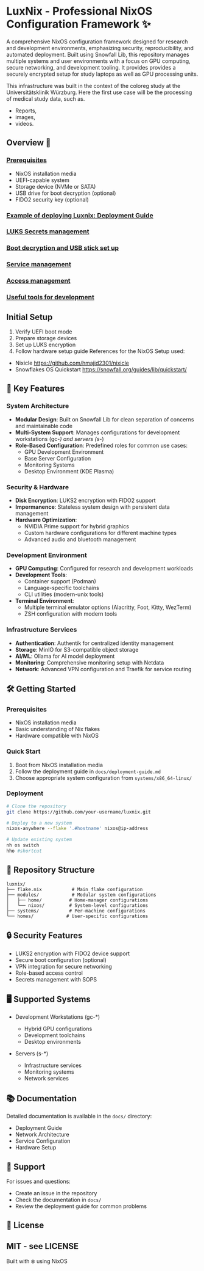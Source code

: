 #  LuxNix - Professional NixOS Configuration Framework ✨

A comprehensive NixOS configuration framework designed for research and development environments, emphasizing security, reproducibility, and automated deployment. Built using Snowfall Lib, this repository manages multiple systems and user environments with a focus on GPU computing, secure networking, and development tooling. It provides provides a securely encrypted setup for study laptops as well as GPU processing units. 

This infrastructure was built in the context of the coloreg study at the Universitätsklinik Würzburg. Here the first use case will be the processing of medical study data, such as. 

- Reports,
- images,
- videos.

## Overview 🔎

### [Prerequisites](docs/hardware-setup.md#hardware-setup)
- NixOS installation media
- UEFI-capable system
- Storage device (NVMe or SATA)
- USB drive for boot decryption (optional)
- FIDO2 security key (optional)

### [Example of deploying Luxnix: Deployment Guide](docs/deployment-guide.md#Deployment)
### [LUKS Secrets management](docs/security.md#luks-encryption-management)
### [Boot decryption and USB stick set up](docs/security.md#boot-decryption-usb-stick-setup)
### [Service management](docs/service-architecture.md#overview)
### [Access management](docs/access-management.md#access-control)
### [Useful tools for development](docs/development.md#development)

## Initial Setup
1. Verify UEFI boot mode
2. Prepare storage devices
3. Set up LUKS encryption
4. Follow hardware setup guide
References for the NixOS Setup used:

- Nixicle https://github.com/hmajid2301/nixicle
- Snowflakes OS Quickstart https://snowfall.org/guides/lib/quickstart/

## 🚀 Key Features

### System Architecture
- **Modular Design**: Built on Snowfall Lib for clean separation of concerns and maintainable code
- **Multi-System Support**: Manages configurations for development workstations (gc-*) and servers (s-*)
- **Role-Based Configuration**: Predefined roles for common use cases:
  - GPU Development Environment
  - Base Server Configuration
  - Monitoring Systems
  - Desktop Environment (KDE Plasma)

### Security & Hardware
- **Disk Encryption**: LUKS2 encryption with FIDO2 support
- **Impermanence**: Stateless system design with persistent data management
- **Hardware Optimization**:
  - NVIDIA Prime support for hybrid graphics
  - Custom hardware configurations for different machine types
  - Advanced audio and bluetooth management

### Development Environment
- **GPU Computing**: Configured for research and development workloads
- **Development Tools**:
  - Container support (Podman)
  - Language-specific toolchains
  - CLI utilities (modern-unix tools)
- **Terminal Environment**:
  - Multiple terminal emulator options (Alacritty, Foot, Kitty, WezTerm)
  - ZSH configuration with modern tools

### Infrastructure Services
- **Authentication**: Authentik for centralized identity management
- **Storage**: MinIO for S3-compatible object storage
- **AI/ML**: Ollama for AI model deployment
- **Monitoring**: Comprehensive monitoring setup with Netdata
- **Network**: Advanced VPN configuration and Traefik for service routing

## 🛠 Getting Started

### Prerequisites
- NixOS installation media
- Basic understanding of Nix flakes
- Hardware compatible with NixOS

### Quick Start
1. Boot from NixOS installation media
2. Follow the deployment guide in `docs/deployment-guide.md`
3. Choose appropriate system configuration from `systems/x86_64-linux/`

### Deployment
```bash
# Clone the repository
git clone https://github.com/your-username/luxnix.git

# Deploy to a new system
nixos-anywhere --flake '.#hostname' nixos@ip-address

# Update existing system
nh os switch
hho #shortcut
```

## 📁 Repository Structure

```
luxnix/
├── flake.nix           # Main flake configuration
├── modules/            # Modular system configurations
│   ├── home/          # Home-manager configurations
│   └── nixos/         # System-level configurations
├── systems/           # Per-machine configurations
└── homes/            # User-specific configurations
```

## 🔒 Security Features

- LUKS2 encryption with FIDO2 device support
- Secure boot configuration (optional)
- VPN integration for secure networking
- Role-based access control
- Secrets management with SOPS

## 🖥️ Supported Systems

- Development Workstations (gc-*)
  - Hybrid GPU configurations
  - Development toolchains
  - Desktop environments

- Servers (s-*)
  - Infrastructure services
  - Monitoring systems
  - Network services

## 📚 Documentation

Detailed documentation is available in the `docs/` directory:
- Deployment Guide
- Network Architecture
- Service Configuration
- Hardware Setup

## 🛟 Support

For issues and questions:
- Create an issue in the repository
- Check the documentation in `docs/`
- Review the deployment guide for common problems

## 📜 License

MIT - see LICENSE
---

Built with ❄️ using NixOS

